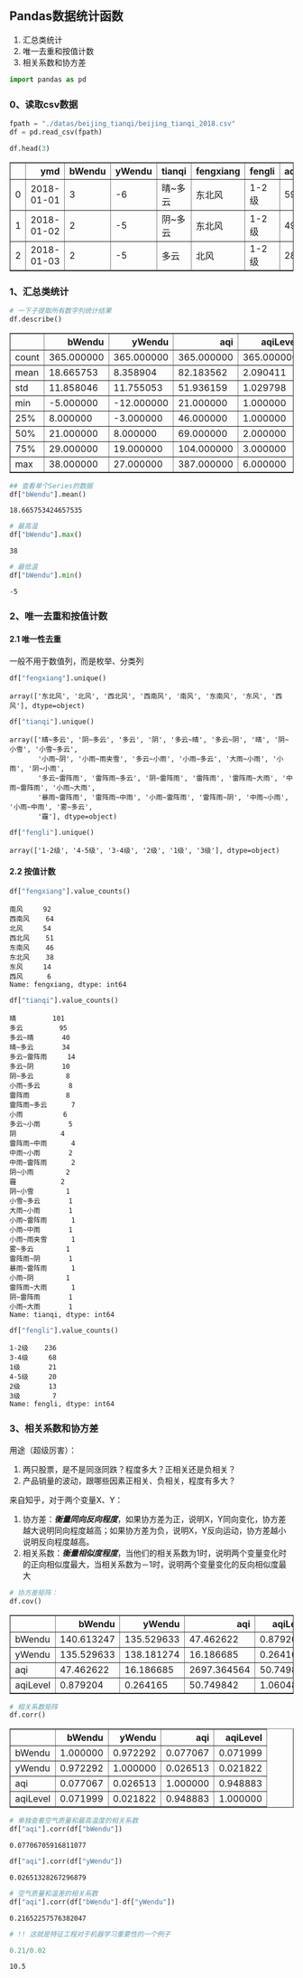 ## Pandas数据统计函数

1. 汇总类统计
2. 唯一去重和按值计数
3. 相关系数和协方差


```python
import pandas as pd
```

### 0、读取csv数据


```python
fpath = "./datas/beijing_tianqi/beijing_tianqi_2018.csv"
df = pd.read_csv(fpath)
```


```python
df.head(3)
```




<div>
<style scoped>
    .dataframe tbody tr th:only-of-type {
        vertical-align: middle;
    }
<table border="1" class="dataframe">
  <thead>
    <tr style="text-align: right;">
      <th></th>
      <th>ymd</th>
      <th>bWendu</th>
      <th>yWendu</th>
      <th>tianqi</th>
      <th>fengxiang</th>
      <th>fengli</th>
      <th>aqi</th>
      <th>aqiInfo</th>
      <th>aqiLevel</th>
    </tr>
  </thead>
  <tbody>
    <tr>
      <td>0</td>
      <td>2018-01-01</td>
      <td>3℃</td>
      <td>-6℃</td>
      <td>晴~多云</td>
      <td>东北风</td>
      <td>1-2级</td>
      <td>59</td>
      <td>良</td>
      <td>2</td>
    </tr>
    <tr>
      <td>1</td>
      <td>2018-01-02</td>
      <td>2℃</td>
      <td>-5℃</td>
      <td>阴~多云</td>
      <td>东北风</td>
      <td>1-2级</td>
      <td>49</td>
      <td>优</td>
      <td>1</td>
    </tr>
    <tr>
      <td>2</td>
      <td>2018-01-03</td>
      <td>2℃</td>
      <td>-5℃</td>
      <td>多云</td>
      <td>北风</td>
      <td>1-2级</td>
      <td>28</td>
      <td>优</td>
      <td>1</td>
    </tr>
  </tbody>
</table>




```python
# 替换掉温度的后缀℃
df.loc[:, "bWendu"] = df["bWendu"].str.replace("℃", "").astype('int32')
df.loc[:, "yWendu"] = df["yWendu"].str.replace("℃", "").astype('int32')
```


```python
df.head(3)
```




<div>
<style scoped>
    .dataframe tbody tr th:only-of-type {
        vertical-align: middle;
    }

    .dataframe tbody tr th {
        vertical-align: top;
    }
    
    .dataframe thead th {
        text-align: right;
    }
</style>
<table border="1" class="dataframe">
  <thead>
    <tr style="text-align: right;">
      <th></th>
      <th>ymd</th>
      <th>bWendu</th>
      <th>yWendu</th>
      <th>tianqi</th>
      <th>fengxiang</th>
      <th>fengli</th>
      <th>aqi</th>
      <th>aqiInfo</th>
      <th>aqiLevel</th>
    </tr>
  </thead>
  <tbody>
    <tr>
      <td>0</td>
      <td>2018-01-01</td>
      <td>3</td>
      <td>-6</td>
      <td>晴~多云</td>
      <td>东北风</td>
      <td>1-2级</td>
      <td>59</td>
      <td>良</td>
      <td>2</td>
    </tr>
    <tr>
      <td>1</td>
      <td>2018-01-02</td>
      <td>2</td>
      <td>-5</td>
      <td>阴~多云</td>
      <td>东北风</td>
      <td>1-2级</td>
      <td>49</td>
      <td>优</td>
      <td>1</td>
    </tr>
    <tr>
      <td>2</td>
      <td>2018-01-03</td>
      <td>2</td>
      <td>-5</td>
      <td>多云</td>
      <td>北风</td>
      <td>1-2级</td>
      <td>28</td>
      <td>优</td>
      <td>1</td>
    </tr>
  </tbody>
</table>
</div>



### 1、汇总类统计


```python
# 一下子提取所有数字列统计结果
df.describe()
```




<div>
<style scoped>
    .dataframe tbody tr th:only-of-type {
        vertical-align: middle;
    }

    .dataframe tbody tr th {
        vertical-align: top;
    }
    
    .dataframe thead th {
        text-align: right;
    }
</style>
<table border="1" class="dataframe">
  <thead>
    <tr style="text-align: right;">
      <th></th>
      <th>bWendu</th>
      <th>yWendu</th>
      <th>aqi</th>
      <th>aqiLevel</th>
    </tr>
  </thead>
  <tbody>
    <tr>
      <td>count</td>
      <td>365.000000</td>
      <td>365.000000</td>
      <td>365.000000</td>
      <td>365.000000</td>
    </tr>
    <tr>
      <td>mean</td>
      <td>18.665753</td>
      <td>8.358904</td>
      <td>82.183562</td>
      <td>2.090411</td>
    </tr>
    <tr>
      <td>std</td>
      <td>11.858046</td>
      <td>11.755053</td>
      <td>51.936159</td>
      <td>1.029798</td>
    </tr>
    <tr>
      <td>min</td>
      <td>-5.000000</td>
      <td>-12.000000</td>
      <td>21.000000</td>
      <td>1.000000</td>
    </tr>
    <tr>
      <td>25%</td>
      <td>8.000000</td>
      <td>-3.000000</td>
      <td>46.000000</td>
      <td>1.000000</td>
    </tr>
    <tr>
      <td>50%</td>
      <td>21.000000</td>
      <td>8.000000</td>
      <td>69.000000</td>
      <td>2.000000</td>
    </tr>
    <tr>
      <td>75%</td>
      <td>29.000000</td>
      <td>19.000000</td>
      <td>104.000000</td>
      <td>3.000000</td>
    </tr>
    <tr>
      <td>max</td>
      <td>38.000000</td>
      <td>27.000000</td>
      <td>387.000000</td>
      <td>6.000000</td>
    </tr>
  </tbody>
</table>
</div>




```python
## 查看单个Series的数据
df["bWendu"].mean()
```




    18.665753424657535




```python
# 最高温
df["bWendu"].max()
```




    38




```python
# 最低温
df["bWendu"].min()
```




    -5



### 2、唯一去重和按值计数

#### 2.1 唯一性去重
一般不用于数值列，而是枚举、分类列


```python
df["fengxiang"].unique()
```




    array(['东北风', '北风', '西北风', '西南风', '南风', '东南风', '东风', '西风'], dtype=object)




```python
df["tianqi"].unique()
```




    array(['晴~多云', '阴~多云', '多云', '阴', '多云~晴', '多云~阴', '晴', '阴~小雪', '小雪~多云',
           '小雨~阴', '小雨~雨夹雪', '多云~小雨', '小雨~多云', '大雨~小雨', '小雨', '阴~小雨',
           '多云~雷阵雨', '雷阵雨~多云', '阴~雷阵雨', '雷阵雨', '雷阵雨~大雨', '中雨~雷阵雨', '小雨~大雨',
           '暴雨~雷阵雨', '雷阵雨~中雨', '小雨~雷阵雨', '雷阵雨~阴', '中雨~小雨', '小雨~中雨', '雾~多云',
           '霾'], dtype=object)




```python
df["fengli"].unique()
```




    array(['1-2级', '4-5级', '3-4级', '2级', '1级', '3级'], dtype=object)



#### 2.2 按值计数


```python
df["fengxiang"].value_counts()
```




    南风     92
    西南风    64
    北风     54
    西北风    51
    东南风    46
    东北风    38
    东风     14
    西风      6
    Name: fengxiang, dtype: int64




```python
df["tianqi"].value_counts()
```




    晴         101
    多云         95
    多云~晴       40
    晴~多云       34
    多云~雷阵雨     14
    多云~阴       10
    阴~多云        8
    小雨~多云       8
    雷阵雨         8
    雷阵雨~多云      7
    小雨          6
    多云~小雨       5
    阴           4
    雷阵雨~中雨      4
    中雨~小雨       2
    中雨~雷阵雨      2
    阴~小雨        2
    霾           2
    阴~小雪        1
    小雪~多云       1
    大雨~小雨       1
    小雨~雷阵雨      1
    小雨~中雨       1
    小雨~雨夹雪      1
    雾~多云        1
    雷阵雨~阴       1
    暴雨~雷阵雨      1
    小雨~阴        1
    雷阵雨~大雨      1
    阴~雷阵雨       1
    小雨~大雨       1
    Name: tianqi, dtype: int64




```python
df["fengli"].value_counts()
```




    1-2级    236
    3-4级     68
    1级       21
    4-5级     20
    2级       13
    3级        7
    Name: fengli, dtype: int64



### 3、相关系数和协方差

用途（超级厉害）：
1. 两只股票，是不是同涨同跌？程度多大？正相关还是负相关？
2. 产品销量的波动，跟哪些因素正相关、负相关，程度有多大？

来自知乎，对于两个变量X、Y：
1. 协方差：***衡量同向反向程度***，如果协方差为正，说明X，Y同向变化，协方差越大说明同向程度越高；如果协方差为负，说明X，Y反向运动，协方差越小说明反向程度越高。
2. 相关系数：***衡量相似度程度***，当他们的相关系数为1时，说明两个变量变化时的正向相似度最大，当相关系数为－1时，说明两个变量变化的反向相似度最大


```python
# 协方差矩阵：
df.cov()
```




<div>
<style scoped>
    .dataframe tbody tr th:only-of-type {
        vertical-align: middle;
    }

    .dataframe tbody tr th {
        vertical-align: top;
    }
    
    .dataframe thead th {
        text-align: right;
    }
</style>
<table border="1" class="dataframe">
  <thead>
    <tr style="text-align: right;">
      <th></th>
      <th>bWendu</th>
      <th>yWendu</th>
      <th>aqi</th>
      <th>aqiLevel</th>
    </tr>
  </thead>
  <tbody>
    <tr>
      <td>bWendu</td>
      <td>140.613247</td>
      <td>135.529633</td>
      <td>47.462622</td>
      <td>0.879204</td>
    </tr>
    <tr>
      <td>yWendu</td>
      <td>135.529633</td>
      <td>138.181274</td>
      <td>16.186685</td>
      <td>0.264165</td>
    </tr>
    <tr>
      <td>aqi</td>
      <td>47.462622</td>
      <td>16.186685</td>
      <td>2697.364564</td>
      <td>50.749842</td>
    </tr>
    <tr>
      <td>aqiLevel</td>
      <td>0.879204</td>
      <td>0.264165</td>
      <td>50.749842</td>
      <td>1.060485</td>
    </tr>
  </tbody>
</table>
</div>




```python
# 相关系数矩阵
df.corr()
```




<div>
<style scoped>
    .dataframe tbody tr th:only-of-type {
        vertical-align: middle;
    }

    .dataframe tbody tr th {
        vertical-align: top;
    }
    
    .dataframe thead th {
        text-align: right;
    }
</style>
<table border="1" class="dataframe">
  <thead>
    <tr style="text-align: right;">
      <th></th>
      <th>bWendu</th>
      <th>yWendu</th>
      <th>aqi</th>
      <th>aqiLevel</th>
    </tr>
  </thead>
  <tbody>
    <tr>
      <td>bWendu</td>
      <td>1.000000</td>
      <td>0.972292</td>
      <td>0.077067</td>
      <td>0.071999</td>
    </tr>
    <tr>
      <td>yWendu</td>
      <td>0.972292</td>
      <td>1.000000</td>
      <td>0.026513</td>
      <td>0.021822</td>
    </tr>
    <tr>
      <td>aqi</td>
      <td>0.077067</td>
      <td>0.026513</td>
      <td>1.000000</td>
      <td>0.948883</td>
    </tr>
    <tr>
      <td>aqiLevel</td>
      <td>0.071999</td>
      <td>0.021822</td>
      <td>0.948883</td>
      <td>1.000000</td>
    </tr>
  </tbody>
</table>
</div>




```python
# 单独查看空气质量和最高温度的相关系数
df["aqi"].corr(df["bWendu"])
```




    0.07706705916811077




```python
df["aqi"].corr(df["yWendu"])
```




    0.02651328267296879




```python
# 空气质量和温差的相关系数
df["aqi"].corr(df["bWendu"]-df["yWendu"])
```




    0.21652257576382047




```python
# !! 这就是特征工程对于机器学习重要性的一个例子
```


```python
0.21/0.02
```




    10.5




```python

```
